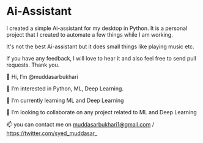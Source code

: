 # Ai-Assistant

I created a simple Ai-assistant for my desktop in Python. It is a personal project that I created to automate a few things while I am working. 

It's not the best Ai-assistant but it does small things like playing music etc. 

If you have any feedback, I will love to hear it and also feel free to send pull requests. Thank you.

👋 Hi, I’m @muddasarbukhari

👀 I’m interested in Python, ML, Deep Learning.

🌱 I’m currently learning ML and Deep Learning

💞️ I’m looking to collaborate on any project related to ML and Deep Learning

📫 you can contact me on muddasarbukhari1@gmail.com / https://twitter.com/syed_muddasar_
